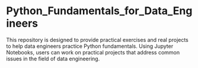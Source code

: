 # Python_Fundamentals_for_Data_Engineers
This repository is designed to provide practical exercises and real projects to help data engineers practice Python fundamentals. Using Jupyter Notebooks, users can work on practical projects that address common issues in the field of data engineering.
